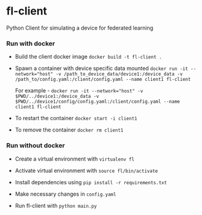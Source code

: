 # fl-client
Python Client for simulating a device for federated learning

### Run with docker

* Build the client docker image
`docker build -t fl-client .`

* Spawn a container with device specific data mounted
`docker run -it --network="host" -v /path_to_device_data/device1:/device_data -v /path_to/config.yaml:/client/config.yaml --name client1 fl-client` 
    
    For example -  `docker run -it --network="host" -v $PWD/../device1:/device_data -v $PWD/../device1/config/config.yaml:/client/config.yaml --name client1 fl-client`

* To restart the container 
`docker start -i client1`

* To remove the container
`docker rm client1`

### Run without docker

* Create a virtual environment with
`virtualenv fl`

* Activate virtual environment with
`source fl/bin/activate`
 
* Install dependencies using
`pip install -r requirements.txt`

* Make necessary changes in `config.yaml`

* Run fl-client with
`python main.py`